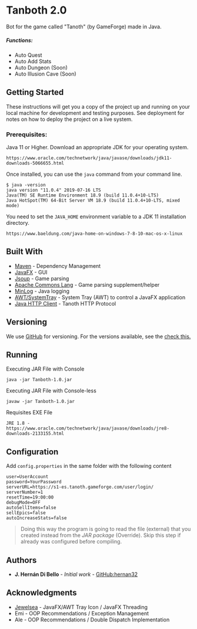 # Tanboth 2.0

Bot for the game called "Tanoth" (by GameForge) made in Java.
 
##### Functions:
* Auto Quest
* Auto Add Stats
* Auto Dungeon (Soon)
* Auto Illusion Cave (Soon)

## Getting Started

These instructions will get you a copy of the project up and running on your local machine for development and testing purposes. See deployment for notes on how to deploy the project on a live system.

### Prerequisites:

Java 11 or Higher. Download an appropriate JDK for your operating system. 
```
https://www.oracle.com/technetwork/java/javase/downloads/jdk11-downloads-5066655.html
```
Once installed, you can use the `java` command from your command line. 
```
$ java -version
java version "11.0.4" 2019-07-16 LTS
Java(TM) SE Runtime Environment 18.9 (build 11.0.4+10-LTS)
Java HotSpot(TM) 64-Bit Server VM 18.9 (build 11.0.4+10-LTS, mixed mode)
```
You need to set the `JAVA_HOME` environment variable to a JDK 11 installation directory.
```
https://www.baeldung.com/java-home-on-windows-7-8-10-mac-os-x-linux
```

## Built With

* [Maven](https://maven.apache.org/) - Dependency Management
* [JavaFX](https://openjfx.io/) - GUI
* [Jsoup](https://jsoup.org/) - Game parsing
* [Apache Commons Lang](https://jsoup.org/) - Game parsing supplement/helper
* [MinLog](https://github.com/EsotericSoftware/minlog) - Java logging
* [AWT/SystemTray](https://gist.github.com/jewelsea/e231e89e8d36ef4e5d8a) - System Tray (AWT) to control a JavaFX application
* [Java HTTP Client](https://openjdk.java.net/groups/net/httpclient/intro.html) - Tanoth HTTP Protocol

## Versioning

We use [GitHub](https://github.com/) for versioning. For the versions available, see the [check this.](https://github.com/hernan32/Tanboth)

## Running

Executing JAR File with Console
```
java -jar Tanboth-1.0.jar
``` 
Executing JAR File with Console-less
```
javaw -jar Tanboth-1.0.jar
``` 
Requisites EXE File
```
JRE 1.8 - https://www.oracle.com/technetwork/java/javase/downloads/jre8-downloads-2133155.html
``` 

## Configuration

Add ``config.properties`` in the same folder with the following content
```
user=UserAccount
password=YourPassword
serverURL=https://s1-es.tanoth.gameforge.com/user/login/
serverNumber=1
resetTime=19:00:00
debugMode=OFF
autoSellItems=false
sellEpics=false
autoIncreaseStats=false
``` 
> Doing this way the program is going to read the file (external) that you created instead from the *JAR package* (Override). Skip this step if already was configured before compiling. 
 

## Authors

* **J. Hernán Di Bello** - *Initial work* - [GitHub:hernan32](https://github.com/hernan32/)

## Acknowledgments

* [Jewelsea](https://gist.github.com/jewelsea) - JavaFX/AWT Tray Icon / JavaFX Threading
* Emi - OOP Recommendations / Exception Management
* Ale - OOP Recommendations / Double Dispatch Implementation